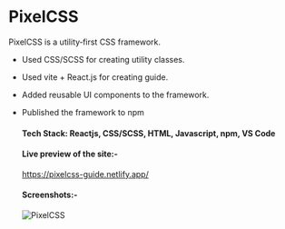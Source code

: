 # PixelCSS

 PixelCSS is a utility‑first CSS framework.

- Used CSS/SCSS for creating utility classes.
- Used vite + React.js for creating guide.
- Added reusable UI components to the framework.
- Published the framework to npm

  #### Tech Stack: Reactjs, CSS/SCSS, HTML, Javascript, npm, VS Code


  #### Live preview of the site:-
  https://pixelcss-guide.netlify.app/


  #### Screenshots:-
  ![PixelCSS](https://github.com/yogesh-rai/pixelcss-guide/assets/69380654/04ea6648-9cac-4247-af45-f2c4ccffb87c)
